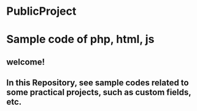 # PublicProject
# Sample code of php, html, js
## welcome!
## In this Repository, see sample codes related to some practical projects, such as custom fields, etc.